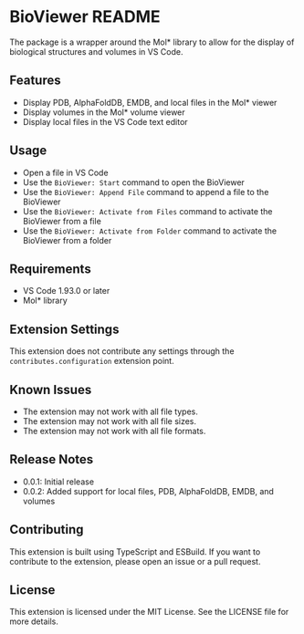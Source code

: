 # BioViewer README

The package is a wrapper around the Mol* library to allow for the display of biological structures and volumes in VS Code.

## Features

- Display PDB, AlphaFoldDB, EMDB, and local files in the Mol* viewer
- Display volumes in the Mol* volume viewer
- Display local files in the VS Code text editor

## Usage

- Open a file in VS Code
- Use the `BioViewer: Start` command to open the BioViewer
- Use the `BioViewer: Append File` command to append a file to the BioViewer
- Use the `BioViewer: Activate from Files` command to activate the BioViewer from a file
- Use the `BioViewer: Activate from Folder` command to activate the BioViewer from a folder

## Requirements

- VS Code 1.93.0 or later
- Mol* library

## Extension Settings

This extension does not contribute any settings through the `contributes.configuration` extension point.

## Known Issues

- The extension may not work with all file types.
- The extension may not work with all file sizes.
- The extension may not work with all file formats.

## Release Notes

- 0.0.1: Initial release
- 0.0.2: Added support for local files, PDB, AlphaFoldDB, EMDB, and volumes

## Contributing

This extension is built using TypeScript and ESBuild. If you want to contribute to the extension, please open an issue or a pull request.

## License

This extension is licensed under the MIT License. See the LICENSE file for more details.
